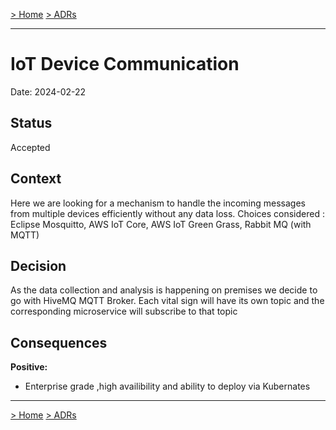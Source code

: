 [> Home](../README.md)    [> ADRs](README.md)

---

# IoT Device Communication

Date: 2024-02-22

## Status

Accepted

## Context

Here we are looking for a mechanism to handle the incoming messages from multiple devices efficiently without any data loss.
Choices considered : Eclipse Mosquitto, AWS IoT Core, AWS IoT Green Grass, Rabbit MQ (with MQTT) 

## Decision

As the data collection and analysis is happening on premises we decide to go with HiveMQ MQTT Broker.
Each vital sign will have its own topic and the corresponding microservice will subscribe to that topic

## Consequences

**Positive:**

- Enterprise grade ,high availibility and ability to deploy via Kubernates

---

[> Home](../README.md)    [> ADRs](README.md)
